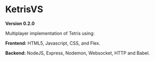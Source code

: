 # KetrisVS
**Version 0.2.0**

Multiplayer implementation of Tetris using:

**Frontend:**  HTML5, Javascript, CSS, and Flex.

**Backend:** NodeJS, Express, Nodemon, Websocket, HTTP and Babel.
